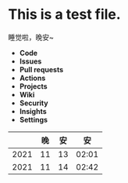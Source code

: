 # This is a test file.

睡觉啦，晚安~

- **Code**
- **Issues**
- **Pull requests**
- **Actions**
- **Projects**
- **Wiki**
- **Security**
- **Insights**
- **Settings**

||晚|安|安|
|:-:|:-:|:-:|:-:|
|2021|11|13|02:01|
|2021|11|14|02:42|
